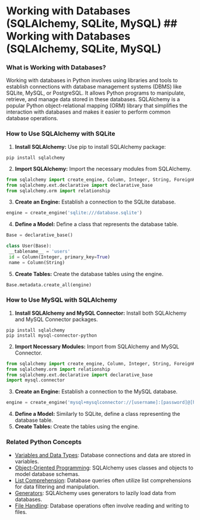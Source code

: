 # Working with Databases (SQLAlchemy, SQLite, MySQL) ## Working with Databases (SQLAlchemy, SQLite, MySQL)

### What is Working with Databases?
Working with databases in Python involves using libraries and tools to establish connections with database management systems (DBMS) like SQLite, MySQL, or PostgreSQL. It allows Python programs to manipulate, retrieve, and manage data stored in these databases. SQLAlchemy is a popular Python object-relational mapping (ORM) library that simplifies the interaction with databases and makes it easier to perform common database operations.

### How to Use SQLAlchemy with SQLite
1. **Install SQLAlchemy:** Use pip to install SQLAlchemy package:
```
pip install sqlalchemy
```
2. **Import SQLAlchemy:** Import the necessary modules from SQLAlchemy.
```python
from sqlalchemy import create_engine, Column, Integer, String, ForeignKey
from sqlalchemy.ext.declarative import declarative_base
from sqlalchemy.orm import relationship
```
3. **Create an Engine:** Establish a connection to the SQLite database.
```python
engine = create_engine('sqlite:///database.sqlite')
```
4. **Define a Model:** Define a class that represents the database table.
```python
Base = declarative_base()

class User(Base):
 __tablename__ = 'users'
 id = Column(Integer, primary_key=True)
 name = Column(String)
```
5. **Create Tables:** Create the database tables using the engine.
```python
Base.metadata.create_all(engine)
```

### How to Use MySQL with SQLAlchemy
1. **Install SQLAlchemy and MySQL Connector:** Install both SQLAlchemy and MySQL Connector packages.
```
pip install sqlalchemy
pip install mysql-connector-python
```
2. **Import Necessary Modules:** Import from SQLAlchemy and MySQL Connector.
```python
from sqlalchemy import create_engine, Column, Integer, String, ForeignKey
from sqlalchemy.orm import relationship
from sqlalchemy.ext.declarative import declarative_base
import mysql.connector
```
3. **Create an Engine:** Establish a connection to the MySQL database.
```python
engine = create_engine('mysql+mysqlconnector://[username]:[password]@[host]:[port]/[database_name]')
```
4. **Define a Model:** Similarly to SQLite, define a class representing the database table.
5. **Create Tables:** Create the tables using the engine.

### Related Python Concepts
- [Variables and Data Types](./../variables-and-data-types/): Database connections and data are stored in variables.
- [Object-Oriented Programming](./../object-oriented-programming/): SQLAlchemy uses classes and objects to model database schemas.
- [List Comprehension](./../list-comprehension/): Database queries often utilize list comprehensions for data filtering and manipulation.
- [Generators](./../generators/): SQLAlchemy uses generators to lazily load data from databases.
- [File Handling](./../file-handling/): Database operations often involve reading and writing to files.